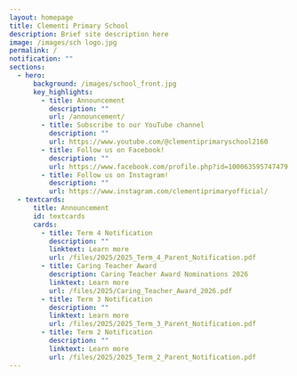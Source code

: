 ```yaml
---
layout: homepage
title: Clementi Primary School
description: Brief site description here
image: /images/sch logo.jpg
permalink: /
notification: ""
sections:
  - hero:
      background: /images/school_front.jpg
      key_highlights:
        - title: Announcement
          description: ""
          url: /announcement/
        - title: Subscribe to our YouTube channel
          description: ""
          url: https://www.youtube.com/@clementiprimaryschool2160
        - title: Follow us on Facebook!
          description: ""
          url: https://www.facebook.com/profile.php?id=100063595747479
        - title: Follow us on Instagram!
          description: ""
          url: https://www.instagram.com/clementiprimaryofficial/
  - textcards:
      title: Announcement
      id: textcards
      cards:
        - title: Term 4 Notification
          description: ""
          linktext: Learn more
          url: /files/2025/2025_Term_4_Parent_Notification.pdf
        - title: Caring Teacher Award
          description: Caring Teacher Award Nominations 2026
          linktext: Learn more
          url: /files/2025/Caring_Teacher_Award_2026.pdf
        - title: Term 3 Notification
          description: ""
          linktext: Learn more
          url: /files/2025/2025_Term_3_Parent_Notification.pdf
        - title: Term 2 Notification
          description: ""
          linktext: Learn more
          url: /files/2025/2025_Term_2_Parent_Notification.pdf
---
```

